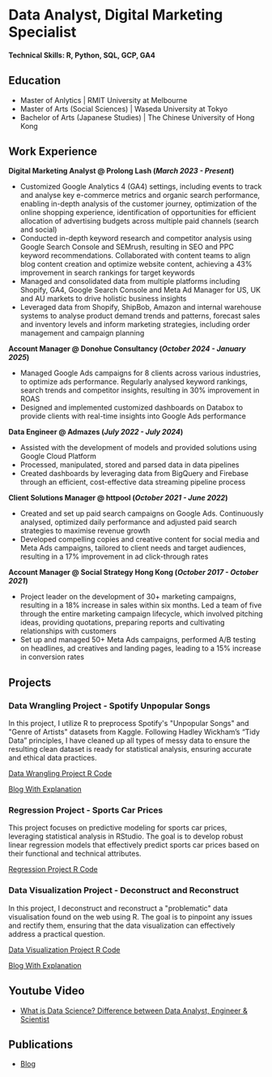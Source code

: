 # Data Analyst, Digital Marketing Specialist

#### Technical Skills: R, Python, SQL, GCP, GA4

## Education
- Master of Anlytics | RMIT University at Melbourne 								       		
- Master of Arts (Social Sciences)	| Waseda University at Tokyo		        		
- Bachelor of Arts (Japanese Studies) | The Chinese University of Hong Kong

## Work Experience
**Digital Marketing Analyst @ Prolong Lash (_March 2023 - Present_)**
- Customized Google Analytics 4 (GA4) settings, including events to track and analyse key e-commerce metrics and organic search performance, enabling in-depth analysis of the customer journey, optimization of the online shopping experience, identification of opportunities for efficient allocation of advertising budgets across multiple paid channels (search and social)
- Conducted in-depth keyword research and competitor analysis using Google Search Console and SEMrush, resulting in SEO and PPC keyword recommendations. Collaborated with content teams to align blog content creation and optimize website content, achieving a 43% improvement in search rankings for target keywords
- Managed and consolidated data from multiple platforms including Shopify, GA4, Google Search Console and Meta Ad Manager for US, UK and AU markets to drive holistic business insights
- Leveraged data from Shopify, ShipBob, Amazon and internal warehouse systems to analyse product demand trends and patterns, forecast sales and inventory levels and inform marketing strategies, including order management and campaign planning

**Account Manager @ Donohue Consultancy (_October 2024 - January 2025_)**
- Managed Google Ads campaigns for 8 clients across various industries, to optimize ads performance. Regularly analysed keyword rankings, search trends and competitor insights, resulting in 30% improvement in ROAS
- Designed and implemented customized dashboards on Databox to provide clients with real-time insights into Google Ads performance
  
**Data Engineer @ Admazes (_July 2022 - July 2024_)**
- Assisted with the development of models and provided solutions using Google Cloud Platform
- Processed, manipulated, stored and parsed data in data pipelines
- Created dashboards by leveraging data from BigQuery and Firebase through an efficient, cost-effective data streaming pipeline process
  
**Client Solutions Manager @ httpool (_October 2021 - June 2022_)**
- Created and set up paid search campaigns on Google Ads. Continuously analysed, optimized daily performance and adjusted paid search strategies to maximise revenue growth
- Developed compelling copies and creative content for social media and Meta Ads campaigns, tailored to client needs and target audiences, resulting in a 17% improvement in ad click-through rates

**Account Manager @ Social Strategy Hong Kong (_October 2017 - October 2021_)**
- Project leader on the development of 30+ marketing campaigns, resulting in a 18% increase in sales within six months. Led a team of five through the entire marketing campaign lifecycle, which involved pitching ideas, providing quotations, preparing reports and cultivating relationships with customers
- Set up and managed 50+ Meta Ads campaigns, performed A/B testing on headlines, ad creatives and landing pages, leading to a 15% increase in conversion rates

## Projects
### Data Wrangling Project - Spotify Unpopular Songs
In this project, I utilize R to preprocess Spotify's "Unpopular Songs" and "Genre of Artists" datasets from Kaggle. Following Hadley Wickham’s “Tidy Data” principles, I have cleaned up all types of messy data to ensure the resulting clean dataset is ready for statistical analysis, ensuring accurate and ethical data practices.

[Data Wrangling Project R Code](https://github.com/yongpuitung/Spotify-Data-Preprocessing)

[Blog With Explanation](https://medium.com/@cserinhk/my-first-data-wrangling-project-using-r-52af4c2e1885)

### Regression Project - Sports Car Prices
This project focuses on predictive modeling for sports car prices, leveraging statistical analysis in RStudio. The goal is to develop robust linear regression models that effectively predict sports car prices based on their functional and technical attributes.

[Regression Project R Code](https://github.com/yongpuitung/Sports-Car-Price-Regression)

### Data Visualization Project - Deconstruct and Reconstruct
In this project, I deconstruct and reconstruct a "problematic" data visualisation found on the web using R. The goal is to pinpoint any issues and rectify them, ensuring that the data visualization can effectively address a practical question.

[Data Visualization Project R Code](https://github.com/yongpuitung/Deconstruct-Reconstruct-Data-Visualisation)

[Blog With Explanation](https://medium.com/@cserinhk/why-is-this-data-visualization-problematic-and-how-do-i-fix-it-4feadd1e8c81)


## Youtube Video
- [What is Data Science? Difference between Data Analyst, Engineer & Scientist](https://www.youtube.com/watch?v=bCpf-_WHhCE)

## Publications
- [Blog](https://medium.com/@cserinhk)

